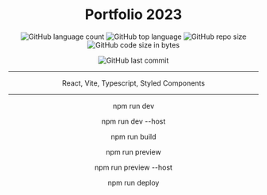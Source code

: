 <h1 align="center">Portfolio 2023</h1>

<div align="center">

![GitHub language count](https://img.shields.io/github/languages/count/Sergey-Maxim0v/Portfolio-2023)
![GitHub top language](https://img.shields.io/github/languages/top/Sergey-Maxim0v/Portfolio-2023)
![GitHub repo size](https://img.shields.io/github/repo-size/Sergey-Maxim0v/Portfolio-2023)
![GitHub code size in bytes](https://img.shields.io/github/languages/code-size/Sergey-Maxim0v/Portfolio-2023)

![GitHub last commit](https://img.shields.io/github/last-commit/Sergey-Maxim0v/Portfolio-2023)
</div>

---
<div align="center">
React, Vite, Typescript, Styled Components
</div>

---
<div align="center">

npm run dev

npm run dev --host

npm run build

npm run preview

npm run preview --host

npm run deploy

</div>
